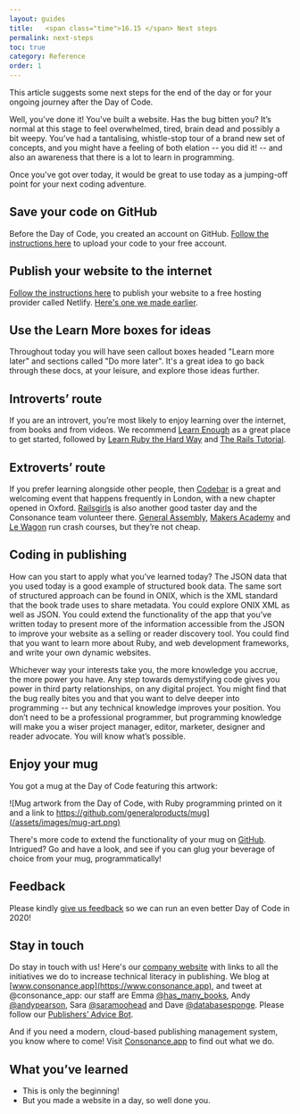 ```yaml
---
layout: guides
title:   <span class="time">16.15 </span> Next steps
permalink: next-steps
toc: true
category: Reference
order: 1
---
```


<p class="content__abstract">
  This article suggests some next steps for the end of the day or for your ongoing journey after the Day of Code.
</p>

Well, you've done it! You've built a website. Has the bug bitten you? It’s normal at this stage to feel overwhelmed, tired, brain dead and possibly a bit weepy. You’ve had a tantalising, whistle-stop tour of a brand new set of concepts, and you might have a feeling of both elation -- you did it! -- and also an awareness that there is a lot to learn in programming.

Once you've got over today, it would be great to use today as a jumping-off point for your next coding adventure.

## Save your code on GitHub

Before the Day of Code, you created an account on GitHub. <a href="https://guides.github.com/activities/hello-world/">Follow the instructions here</a> to upload your code to your free account.

## Publish your website to the internet

<a href="https://www.netlify.com/blog/2015/10/28/a-step-by-step-guide-jekyll-3.0-on-netlify/">Follow the instructions here</a> to publish your website to a free hosting provider called Netlify. [Here's one we made earlier](https://publisher-website.netlify.com/).

## Use the Learn More boxes for ideas

Throughout today you will have seen callout boxes headed "Learn more later" and sections called "Do more later". It's a great idea to go back through these docs, at your leisure, and explore those ideas further.

## Introverts’ route
If you are an introvert, you’re most likely to enjoy learning over the internet, from books and from videos. We recommend [Learn Enough](https://www.learnenough.com/) as a great place to get started, followed by [Learn Ruby the Hard Way](https://learnrubythehardway.org/) and [The Rails Tutorial](http://railstutorial.org).

## Extroverts’ route
If you prefer learning alongside other people, then [Codebar](https://codebar.io/) is a great and welcoming event that happens frequently in London, with a new chapter opened in Oxford. [Railsgirls](http://railsgirls.com/) is also another good taster day and the Consonance team volunteer there. [General Assembly](https://generalassemb.ly/), [Makers Academy](https://makers.tech/) and [Le Wagon](https://www.lewagon.com/) run crash courses, but they’re not cheap.

## Coding in publishing
How can you start to apply what you’ve learned today?
The JSON data that you used today is a good example of structured book data. The same sort of structured approach can be found in ONIX, which is the XML standard that the book trade uses to share metadata. You could explore ONIX XML as well as JSON. You could extend the functionality of the app that you’ve written today to present more of the information accessible from the JSON to improve your website as a selling or reader discovery tool. You could find that you want to learn more about Ruby, and web development frameworks, and write your own dynamic websites.

Whichever way your interests take you, the more knowledge you accrue, the more power you have. Any step towards demystifying code gives you power in third party relationships, on any digital project. You might find that the bug really bites you and that you want to delve deeper into programming -- but any technical knowledge improves your position. You don’t need to be a professional programmer, but programming knowledge will make you a wiser project manager, editor, marketer, designer and reader advocate. You will know what’s possible.

## Enjoy your mug
You got a mug at the Day of Code featuring this artwork:

![Mug artwork from the Day of Code, with Ruby programming printed on it and a link to https://github.com/generalproducts/mug](/assets/images/mug-art.png)

There's more code to extend the functionality of your mug on [GitHub](https://github.com/generalproducts/mug). Intrigued? Go and have a look, and see if you can glug your beverage of choice from your mug, programmatically!

## Feedback

Please kindly [give us feedback](https://emma359024.typeform.com/to/wytEwc) so we can run an even better Day of Code in 2020!

## Stay in touch

Do stay in touch with us! Here's our [company website](http://generalproducts.co) with links to all the initiatives we do to increase technical literacy in publishing. We blog at [www.consonance.app](https://www.consonance.app), and tweet at @consonance_app: our staff are Emma [@has_many_books](https://twitter.com/has_many_books), Andy [@andypearson](https://twitter.com/andypearson), Sara [@saramoohead](https://twitter.com/saramoohead) and Dave [@databasesponge](https://twitter.com/databasesponge). Please follow our [Publishers’ Advice Bot](https://twitter.com/bot_publishing).

And if you need a modern, cloud-based publishing management system, you know where to come! Visit [Consonance.app](http://consonance.app) to find out what we do.

## What you’ve learned

* This is only the beginning!
* But you made a website in a day, so well done you.
